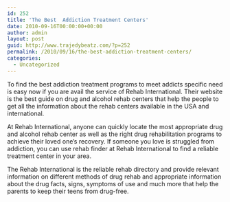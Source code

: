 ```yaml
---
id: 252
title: 'The Best  Addiction Treatment Centers'
date: 2010-09-16T00:00:00+00:00
author: admin
layout: post
guid: http://www.trajedybeatz.com/?p=252
permalink: /2010/09/16/the-best-addiction-treatment-centers/
categories:
  - Uncategorized
---
```

To find the best addiction treatment programs to meet addicts specific need is easy now if you are avail the service of Rehab International. Their website is the best guide on drug and alcohol rehab centers that help the people to get all the information about the rehab centers available in the USA and international.

At Rehab International, anyone can quickly locate the most appropriate drug and alcohol rehab center as well as the right drug rehabilitation programs to achieve their loved one&#8217;s recovery. If someone you love is struggled from addiction, you can use rehab finder at Rehab International to find a reliable treatment center in your area.

The Rehab International is the reliable rehab directory and provide relevant information on different methods of drug rehab and appropriate information about the drug facts, signs, symptoms of use and much more that help the parents to keep their teens from drug-free.